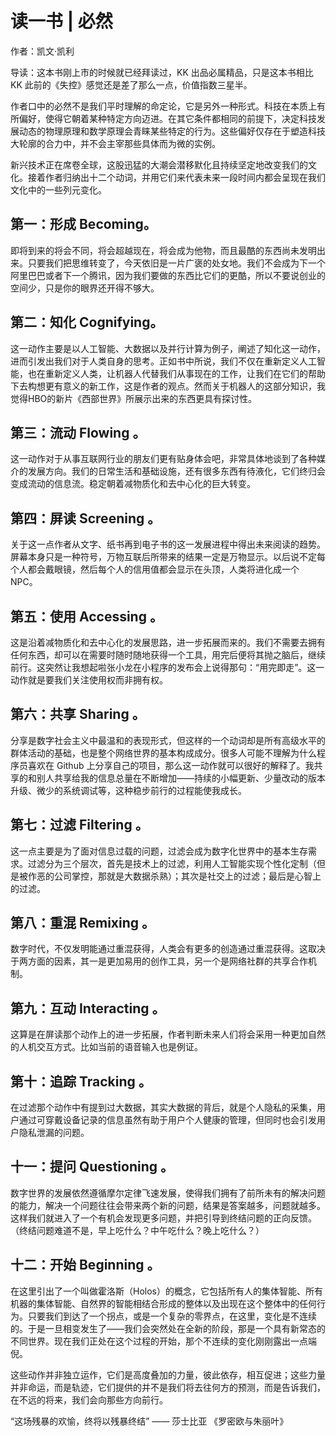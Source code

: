 # 读一书 | 必然

作者：凯文·凯利

导读：这本书刚上市的时候就已经拜读过，KK 出品必属精品，只是这本书相比 KK 此前的《失控》感觉还是差了那么一点，价值指数三星半。

作者口中的必然不是我们平时理解的命定论，它是另外一种形式。科技在本质上有所偏好，使得它朝着某种特定方向迈进。在其它条件都相同的前提下，决定科技发展动态的物理原理和数学原理会青睐某些特定的行为。这些偏好仅存在于塑造科技大轮廓的合力中，并不会主宰那些具体而为微的实例。

新兴技术正在席卷全球，这股迅猛的大潮会潜移默化且持续坚定地改变我们的文化。接着作者归纳出十二个动词，并用它们来代表未来一段时间内都会呈现在我们文化中的一些列元变化。

## 第一：形成 Becoming。

即将到来的将会不同，将会超越现在，将会成为他物，而且最酷的东西尚未发明出来。只要我们把思维转变了，今天依旧是一片广褒的处女地。我们不会成为下一个阿里巴巴或者下一个腾讯，因为我们要做的东西比它们的更酷，所以不要说创业的空间少，只是你的眼界还开得不够大。

## 第二：知化 Cognifying。

这一动作主要是以人工智能、大数据以及并行计算为例子，阐述了知化这一动作，进而引发出我们对于人类自身的思考。正如书中所说，我们不仅在重新定义人工智能，也在重新定义人类，让机器人代替我们从事现在的工作，让我们在它们的帮助下去构想更有意义的新工作，这是作者的观点。然而关于机器人的这部分知识，我觉得HBO的新片《西部世界》所展示出来的东西更具有探讨性。

## 第三：流动 Flowing 。

这一动作对于从事互联网行业的朋友们更有贴身体会吧，非常具体地谈到了各种媒介的发展方向。我们的日常生活和基础设施，还有很多东西有待液化，它们终归会变成流动的信息流。稳定朝着减物质化和去中心化的巨大转变。

## 第四：屏读 Screening 。

关于这一点作者从文字、纸书再到电子书的这一发展进程中得出未来阅读的趋势。屏幕本身只是一种符号，万物互联后所带来的结果一定是万物显示。以后说不定每个人都会戴眼镜，然后每个人的信用值都会显示在头顶，人类将进化成一个NPC。

## 第五：使用 Accessing 。

这是沿着减物质化和去中心化的发展思路，进一步拓展而来的。我们不需要去拥有任何东西，却可以在需要时随时随地获得一个工具，用完后便将其抛之脑后，继续前行。这突然让我想起啦张小龙在小程序的发布会上说得那句：“用完即走”。这一动作就是要我们关注使用权而非拥有权。

## 第六：共享 Sharing 。

分享是数字社会主义中最温和的表现形式，但这样的一个动词却是所有高级水平的群体活动的基础，也是整个网络世界的基本构成成分。很多人可能不理解为什么程序员喜欢在 Github 上分享自己的项目，那么这一动作就可以很好的解释了。我共享的和别人共享给我的信息总量在不断增加——持续的小幅更新、少量改动的版本升级、微少的系统调试等，这种稳步前行的过程能使我成长。

## 第七：过滤 Filtering 。

这一点主要是为了面对信息过载的问题，过滤会成为数字化世界中的基本生存需求。过滤分为三个层次，首先是技术上的过滤，利用人工智能实现个性化定制（但是被作恶的公司掌控，那就是大数据杀熟）；其次是社交上的过滤；最后是心智上的过滤。

## 第八：重混 Remixing 。

数字时代，不仅发明能通过重混获得，人类会有更多的创造通过重混获得。这取决于两方面的因素，其一是更加易用的创作工具，另一个是网络社群的共享合作机制。

## 第九：互动 Interacting 。

这算是在屏读那个动作上的进一步拓展，作者判断未来人们将会采用一种更加自然的人机交互方式。比如当前的语音输入也是例证。

## 第十：追踪 Tracking 。

在过滤那个动作中有提到过大数据，其实大数据的背后，就是个人隐私的采集，用户通过可穿戴设备记录的信息虽然有助于用户个人健康的管理，但同时也会引发用户隐私泄漏的问题。

## 十一：提问 Questioning 。

数字世界的发展依然遵循摩尔定律飞速发展，使得我们拥有了前所未有的解决问题的能力，解决一个问题往往会带来两个新的问题，结果是答案越多，问题就越多。这样我们就进入了一个有机会发现更多问题，并把引导到终结问题的正向反馈。（终结问题难道不是，早上吃什么？中午吃什么？晚上吃什么？）

## 十二：开始 Beginning 。

在这里引出了一个叫做霍洛斯（Holos）的概念，它包括所有人的集体智能、所有机器的集体智能、自然界的智能相结合形成的整体以及出现在这个整体中的任何行为。只要我们到达了一个拐点，或是一个复杂的零界点，在这里，变化是不连续的。于是一旦相变发生了——我们会突然处在全新的阶段，那是一个具有新常态的不同世界。现在我们正处在这个过程的开始，那个不连续的变化刚刚露出一点端倪。

这些动作并非独立运作，它们是高度叠加的力量，彼此依存，相互促进；这些力量并非命运，而是轨迹，它们提供的并不是我们将去往何方的预测，而是告诉我们，在不远的将来，我们会向那些方向前行。

“这场残暴的欢愉，终将以残暴终结” 
—— 莎士比亚 《罗密欧与朱丽叶》